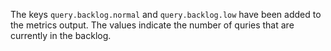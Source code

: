 The keys `query.backlog.normal` and `query.backlog.low` have been added to the
metrics output. The values indicate the number of quries that are currently in
the backlog.

